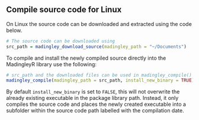 ## Compile source code for Linux

On Linux the source code can be downloaded and extracted using the code below.

```R
# The source code can be downloaded using
src_path = madingley_download_source(madingley_path = "~/Documents")
```

To compile and install the newly compiled source directly into the MadingleyR library use the following:

```R
# src_path and the downloaded files can be used in madingley_compile()
madingley_compile(madingley_path = src_path, install_new_binary = TRUE)
```

By default ```install_new_binary``` is set to ```FALSE```, this will not overwrite the already existing executable in the package library path. Instead, it only compiles the source code and places the newly created executable into a subfolder within the source code path labelled with the compilation date.  
